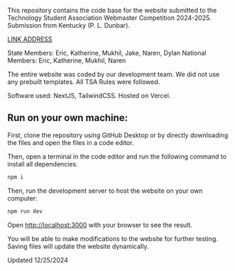 This repository contains the code base for the website submitted to the Technology Student Association Webmaster Competition 2024-2025. Submission from Kentucky (P. L. Dunbar).  

[LINK ADDRESS](https://craftroots.vercel.app/)

State Members: Eric, Katherine, Mukhil, Jake, Naren, Dylan
National Members: Eric, Katherine, Mukhil, Naren

The entire website was coded by our development team. We did not use any prebuilt templates. All TSA Rules were followed. 

Software used: NextJS, TailwindCSS. Hosted on Vercel. 

## Run on your own machine:

First, clone the repository using GitHub Desktop or by directly downloading the files and open the files in a code editor.

Then, open a terminal in the code editor and run the following command to install all dependencies. 

```bash
npm i
```

Then, run the development server to host the website on your own computer:

```bash
npm run dev
```

Open [http://localhost:3000](http://localhost:3000) with your browser to see the result.

You will be able to make modifications to the website for further testing. Saving files will update the website dynamically. 

Updated 12/25/2024
